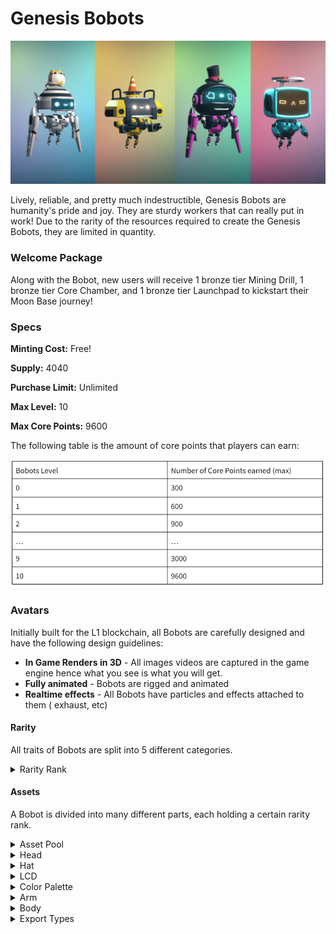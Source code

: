 # Genesis Bobots

![](../../.gitbook/assets/banner.jpg)

Lively, reliable, and pretty much indestructible, Genesis Bobots are humanity's pride and joy. They are sturdy workers that can really put in work! Due to the rarity of the resources required to create the Genesis Bobots, they are limited in quantity.&#x20;

### Welcome Package

Along with the Bobot, new users will receive 1 bronze tier Mining Drill, 1 bronze tier Core Chamber, and 1 bronze tier Launchpad to kickstart their Moon Base journey!&#x20;

### Specs

**Minting Cost:** Free!

**Supply:** 4040

**Purchase Limit:** Unlimited

**Max Level:** 10

**Max Core Points:** 9600

The following table is the amount of core points that players can earn:

![](<../../.gitbook/assets/image (8).png>)

### Avatars

Initially built for the L1 blockchain, all Bobots are carefully designed and have the following design guidelines:&#x20;

* **In Game Renders in 3D** - All images videos are captured in the game engine hence what you see is what you will get.
* **Fully animated** - Bobots are rigged and animated
* **Realtime effects** - All Bobots have particles and effects attached to them ( exhaust, etc)

#### Rarity

All traits of Bobots are split into 5 different categories.

<details>

<summary>Rarity Rank</summary>

* Common&#x20;
* Uncommon&#x20;
* Rare&#x20;
* Ultra rare&#x20;
* Legendary

</details>

#### Assets

A Bobot is divided into many different parts, each holding a certain rarity rank.

<details>

<summary>Asset Pool</summary>

* 10 Head Models&#x20;
* 20+ Hat Models&#x20;
* 5 Arm Models&#x20;
* 5 Leg Models&#x20;
* 10+ LCD Textures&#x20;
* 30+ Colour Palettes

Asset pool is still being refined at this moment.

</details>

<details>

<summary>Head</summary>



</details>

<details>

<summary>Hat</summary>



</details>

<details>

<summary>LCD</summary>



</details>

<details>

<summary>Color Palette</summary>



</details>

<details>

<summary>Arm</summary>



</details>

<details>

<summary>Body</summary>



</details>

<details>

<summary>Export Types</summary>

For the metadata, the Bobots will be captured in jpg, gif and mp4 format.

</details>
